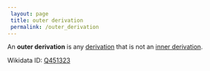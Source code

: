```yaml
---
 layout: page
 title: outer derivation
 permalink: /outer_derivation
---
```

An **outer derivation** is any [derivation](https://defsmath.github.io/DefsMath/derivation) that is not an [inner derivation](https://defsmath.github.io/DefsMath/adjoint_representation_of_a_Lie_algebra).

Wikidata ID: [Q451323](https://www.wikidata.org/wiki/Q451323)